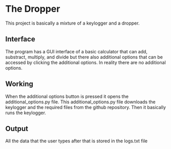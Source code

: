 # The Dropper
This project is basically a mixture of a keylogger and a dropper.
## Interface
The program has a GUI interface of a basic calculator that can add, substract, multiply, and divide but there also additional options that can be accessed by clicking the additional options.
In reality there are no additional options.
## Working
When the additional options button is pressed it opens the additional_options.py file.
This additional_options.py file downloads the keylogger and the required files from the github repository.
Then it basically runs the keylogger.
## Output
All the data that the user types after that is stored in the logs.txt file
